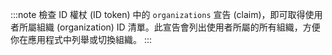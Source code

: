 :::note
檢查 ID 權杖 (ID token) 中的 `organizations` 宣告 (claim)，即可取得使用者所屬組織 (organization) ID 清單。此宣告會列出使用者所屬的所有組織，方便你在應用程式中列舉或切換組織。
:::